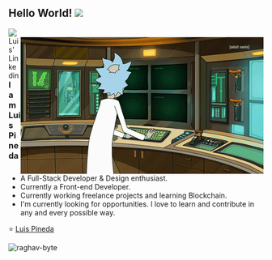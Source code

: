 ## Hello World! <img src="https://raw.githubusercontent.com/iampavangandhi/iampavangandhi/master/gifs/Hi.gif" width="30px"></h2>

<!-- <a href="https://twitter.com/divsoup">
  <img align="left" alt="luis' Twitter" width="22px" src="https://cdn.jsdelivr.net/npm/simple-icons@v3/icons/twitter.svg" />
</a> -->
<a href="https://www.linkedin.com/in/luisfpineda1/">
  <img align="left" alt="Luis' Linkedin" width="22px" src="https://cdn.jsdelivr.net/npm/simple-icons@v3/icons/linkedin.svg" />
</a>
<!-- <a href="https://github.com/darshan-jain">
  <img align="left" alt="Luis' Github" width="22px" src="https://cdn.jsdelivr.net/npm/simple-icons@v3/icons/github.svg" />
</a>
 <a href="https://t.me/darshanjain01">
  <img align="left" alt="Luis' Telegram" width="22px" src="https://cdn.jsdelivr.net/npm/simple-icons@v3/icons/telegram.svg" />
</a>
<a href="https://medium.com/@darshanjain_5991">
  <img align="left" alt="Luis' Medium" width="22px" src="https://cdn.jsdelivr.net/npm/simple-icons@v3/icons/medium.svg" />
</a> -->

<br />
<img align="right" alt="GIF" src="https://github.com/darshan-jain/darshan-jain/blob/master/rick.gif" />

### I am Luis Pineda
- A Full-Stack Developer & Design enthusiast.
- Currently a Front-end Developer. 
- Currently working freelance projects and learning Blockchain.
- I'm currently looking for opportunities. I love to learn and contribute in any and every possible way.


⭐️ [Luis Pineda](https://github.com/luispinedajr)


<p align="left"> <img src="https://komarev.com/ghpvc/?username=luispinedajr" alt="raghav-byte" /> </p>






